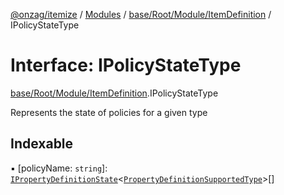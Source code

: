 [@onzag/itemize](../README.md) / [Modules](../modules.md) / [base/Root/Module/ItemDefinition](../modules/base_Root_Module_ItemDefinition.md) / IPolicyStateType

# Interface: IPolicyStateType

[base/Root/Module/ItemDefinition](../modules/base_Root_Module_ItemDefinition.md).IPolicyStateType

Represents the state of policies for a given type

## Indexable

▪ [policyName: `string`]: [`IPropertyDefinitionState`](base_Root_Module_ItemDefinition_PropertyDefinition.IPropertyDefinitionState.md)<[`PropertyDefinitionSupportedType`](../modules/base_Root_Module_ItemDefinition_PropertyDefinition_types.md#propertydefinitionsupportedtype)\>[]

